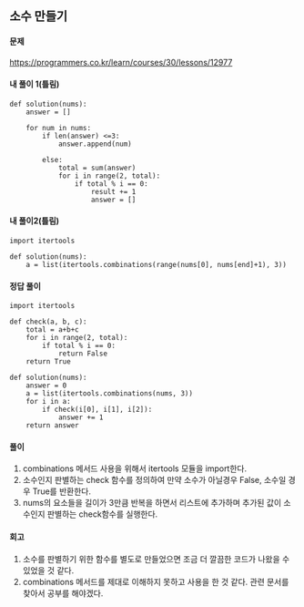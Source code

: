 ## 소수 만들기

#### 문제
https://programmers.co.kr/learn/courses/30/lessons/12977

#### 내 풀이 1(틀림)
``` python3
def solution(nums):
    answer = []

    for num in nums:
        if len(answer) <=3:
            answer.append(num)

        else:
            total = sum(answer)
            for i in range(2, total):
                if total % i == 0:
                    result += 1
                    answer = []
```

#### 내 풀이2(틀림)
``` python3
import itertools

def solution(nums):
    a = list(itertools.combinations(range(nums[0], nums[end]+1), 3))
```

#### 정답 풀이
``` python3
import itertools

def check(a, b, c):
    total = a+b+c
    for i in range(2, total):
        if total % i == 0:
            return False
    return True

def solution(nums):
    answer = 0
    a = list(itertools.combinations(nums, 3))
    for i in a:
        if check(i[0], i[1], i[2]):
            answer += 1
    return answer
```

#### 풀이
1. combinations 메서드 사용을 위해서 itertools 모듈을 import한다.
2. 소수인지 판별하는 check 함수를 정의하여 만약 소수가 아닐경우 False, 소수일 경우 True를 반환한다.
3. nums의 요소들을 길이가 3만큼 반복을 하면서 리스트에 추가하며 추가된 값이 소수인지 판별하는 check함수를 실행한다.

#### 회고
1. 소수를 판별하기 위한 함수를 별도로 만들었으면 조금 더 깔끔한 코드가 나왔을 수 있었을 것 같다.
2. combinations 메서드를 제대로 이해하지 못하고 사용을 한 것 같다. 관련 문서를 찾아서 공부를 해야겠다.
